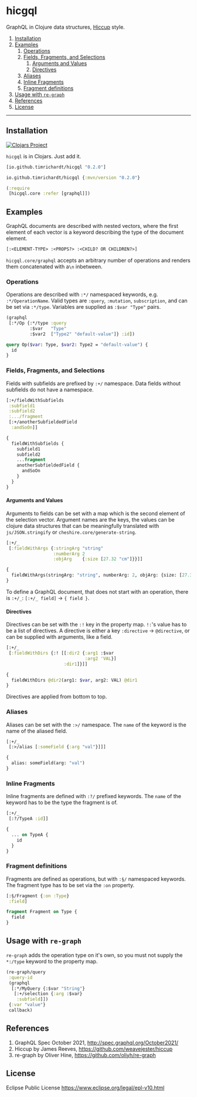 # hicgql
GraphQL in Clojure data structures, [Hiccup](https://github.com/weavejester/hiccup) style.

1. [Installation](#install)
2. [Examples](#examples)
   1. [Operations](#ops)
   2. [Fields, Fragments, and Selections](#ffs)
      1. [Arguments and Values](#args)
      2. [Directives](#dirs)
   3. [Aliases](#aliases)
   4. [Inline Fragments](#if)
   5. [Fragment definitions](#fragdef)
3. [Usage with `re-graph`](#regraph)
4. [References](#refs)
5. [License](#license)

___

## Installation
[![Clojars Project](https://img.shields.io/clojars/v/io.github.timrichardt/hicgql.svg)](https://clojars.org/io.github.timrichardt/hicgql)

`hicgql` is in Clojars. Just add it.
```clojure
[io.github.timrichardt/hicgql "0.2.0"]
````
```clojure
io.github.timrichardt/hicgql {:mvn/version "0.2.0"}
```

```clojure
(:require
 [hicgql.core :refer [graphql]])
```

## Examples
GraphQL documents are described with nested vectors, where the first element of each vector is a keyword describing the type of the document element.

```clojure
[:<ELEMENT-TYPE> :<PROPS?> :<CHILD? OR CHILDREN?>]
```

`hicgql.core/graphql` accepts an arbitrary number of operations and renders them concatenated with a`\n` inbetween.

### Operations
Operations are described with `:*/` namespaced keywords, e.g. `:*/OperationName`. Valid types are `:query`, `:mutation`, `subscription`, and can be set via `:*/type`. Variables are supplied as `:$var "Type"` pairs.

```clojure
(graphql
 [:*/Op {:*/type :query
         :$var   "Type"
         :$var2  ["Type2" "default-value"]} :id])
```

```graphql
query Op($var: Type, $var2: Type2 = "default-value") {
  id
}
```

### Fields, Fragments, and Selections
Fields with subfields are prefixed by `:+/` namespace. Data fields without subfields do not have a namespace.

```clojure
[:+/fieldWithSubfields
 :subfield1
 :subfield2
 :.../fragment
 [:+/anotherSubfieldedField
  :andSoOn]]
```

```graphql
{
  fieldWithSubfields {
    subfield1
    subfield2
    ...fragment
    anotherSubfieldedField {
      andSoOn
    }
  }
}
```

#### Arguments and Values
Arguments to fields can be set with a map which is the second element of the selection vector. Argument names are the keys, the values can be clojure data structures that can be meaningfully translated with
`js/JSON.stringify` or `cheshire.core/generate-string`.
```clojure
[:+/_
 [:fieldWithArgs {:stringArg "string"
                  :numberArg 2
                  :objArg    {:size [27.32 "cm"]}}]]
```

```graphql
{
  fieldWithArgs(stringArg: "string", numberArg: 2, objArg: {size: [27.32 "cm"]})
}
```

To define a GraphQL document, that does not start with an operation, there is `:+/_`: `[:+/_ field]` → `{ field }`.

#### Directives
Directives can be set with the `:!` key in the property map. `!:`'s value has to be a list of directives. A directive is either a key `:directive` → `@directive`, or can be supplied with arguments, like a field.
```clojure
[:+/_
 [:fieldWithDirs {:! [[:dir2 {:arg1 :$var
                              :arg2 'VAL}]
                      :dir1]}]]
```

```graphql
{
  fieldWithDirs @dir2(arg1: $var, arg2: VAL) @dir1
}
```

Directives are applied from bottom to top.

### Aliases
Aliases can be set with the `:>/` namespace. The `name` of the keyword is the name of the aliased field.
```clojure
[:+/_
 [:>/alias [:someField {:arg "val"}]]]
```

```graphql
{
  alias: someField(arg: "val")
}
```

### Inline Fragments
Inline fragments are defined with `:?/` prefixed keywords. The `name` of the keyword has to be the type the fragment is of.
```clojure
[:+/_
 [:?/TypeA :id]]
```

```graphql
{
  ... on TypeA {
    id
  }
}
```

### Fragment definitions
Fragments are defined as operations, but with `:§/` namespaced keywords. The fragment type has to be set via the `:on` property.
```clojure
[:§/Fragment {:on :Type}
 :field]
```

```graphql
fragment Fragment on Type {
  field
}
```

## Usage with `re-graph`
`re-graph` adds the operation type on it's own, so you must not supply the `*:/type` keyword to the property map.
```clojure
(re-graph/query
 :query-id
 (graphql
  [:*/MyQuery {:$var "String"}
   [:+/selection {:arg :$var}
    :subfield]])
 {:var "value"}
 callback)
```

## References
1. GraphQL Spec October 2021, http://spec.graphql.org/October2021/
2. Hiccup by James Reeves, https://github.com/weavejester/hiccup
3. re-graph by Oliver Hine, https://github.com/oliyh/re-graph

## License
Eclipse Public License
https://www.eclipse.org/legal/epl-v10.html
